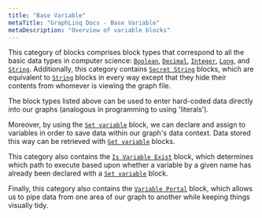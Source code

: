 ```yaml
---
title: "Base Variable"
metaTitle: "GraphLinq Docs - Base Variable"
metaDescription: "Overview of variable blocks"
---
```


This category of blocks comprises block types that correspond to all the basic data types in computer science: <a href="/blockTypes/1-baseVariable/1-boolean"> `Boolean`</a>, <a href="/blockTypes/1-baseVariable/2-decimal"> `Decimal`</a>, <a href="/blockTypes/1-baseVariable/3-integer"> `Integer`</a>, <a href="/blockTypes/1-baseVariable/5-long"> `Long`</a>, and <a href="/blockTypes/1-baseVariable/6-string"> `String`</a>. Additionally, this category contains <a href="/blockTypes/1-baseVariable/11-secretString"> `Secret String`</a> blocks, which are equivalent to <a href="/blockTypes/1-baseVariable/6-string"> `String`</a> blocks in every way except that they hide their contents from whomever is viewing the graph file.<p/>

The block types listed above can be used to enter hard-coded data directly into our graphs (analogous in programming to using 'literals').<p/>
Moreover, by using the <a href="/blockTypes/1-baseVariable/9-setVariable"> `Set variable`</a> block, we can declare and assign to variables in order to save data within our graph's data context. Data stored this way can be retrieved with <a href="/blockTypes/1-baseVariable/7-getVariable"> `Get variable`</a> blocks.<p/>
This category also contains the <a href="/blockTypes/1-baseVariable/8-isVariableExist"> `Is Variable Exist`</a> block, which determines which path to execute based upon whether a variable by a given name has already been declared with a <a href="/blockTypes/1-baseVariable/9-setVariable"> `Set variable`</a> block.<p/>
Finally, this category also contains the <a href="/blockTypes/1-baseVariable/10-variablePortal"> `Variable Portal`</a> block, which allows us to pipe data from one area of our graph to another while keeping things visually tidy.<p/>
